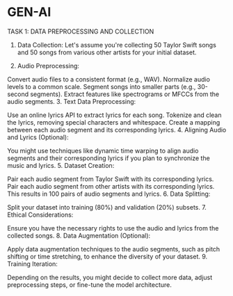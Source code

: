 # GEN-AI

TASK 1: DATA PREPROCESSING AND COLLECTION

1. Data Collection:
Let's assume you're collecting 50 Taylor Swift songs and 50 songs from various other artists for your initial dataset.

2. Audio Preprocessing:

Convert audio files to a consistent format (e.g., WAV).
Normalize audio levels to a common scale.
Segment songs into smaller parts (e.g., 30-second segments).
Extract features like spectrograms or MFCCs from the audio segments.
3. Text Data Preprocessing:

Use an online lyrics API to extract lyrics for each song.
Tokenize and clean the lyrics, removing special characters and whitespace.
Create a mapping between each audio segment and its corresponding lyrics.
4. Aligning Audio and Lyrics (Optional):

You might use techniques like dynamic time warping to align audio segments and their corresponding lyrics if you plan to synchronize the music and lyrics.
5. Dataset Creation:

Pair each audio segment from Taylor Swift with its corresponding lyrics.
Pair each audio segment from other artists with its corresponding lyrics.
This results in 100 pairs of audio segments and lyrics.
6. Data Splitting:

Split your dataset into training (80%) and validation (20%) subsets.
7. Ethical Considerations:

Ensure you have the necessary rights to use the audio and lyrics from the collected songs.
8. Data Augmentation (Optional):

Apply data augmentation techniques to the audio segments, such as pitch shifting or time stretching, to enhance the diversity of your dataset.
9. Training Iteration:

Depending on the results, you might decide to collect more data, adjust preprocessing steps, or fine-tune the model architecture.